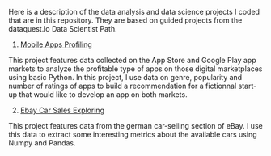 Here is a description of the data analysis and data science projects I coded that are in this repository.
They are based on guided projects from the dataquest.io Data Scientist Path.

1. [Mobile Apps Profiling](https://github.com/charlesfleury/charlesfleury.datascience/blob/master/dataquest_projects/Mobile_Apps_Profiling/mobile_apps_profiling_cf.ipynb)

This project features data collected on the App Store and Google Play app markets to analyze the profitable type of apps on those digital marketplaces using basic Python.
In this project, I use data on genre, popularity and number of ratings of apps to build a recommendation for a fictionnal start-up that would like to develop an app on both markets.

2. [Ebay Car Sales Exploring](https://github.com/charlesfleury/charlesfleury.datascience/blob/master/dataquest_projects/EBay_Car_Sales_Exploring/eBay_Car_Sales_Project_cf.ipynb)

This project features data from the german car-selling section of eBay. I use this data to extract some interesting metrics about the available cars using Numpy and Pandas.
